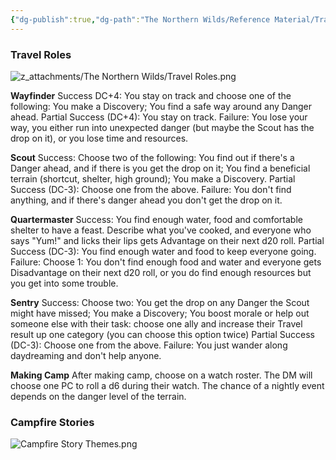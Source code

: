 ```yaml
---
{"dg-publish":true,"dg-path":"The Northern Wilds/Reference Material/Travelling Options.md","permalink":"/the-northern-wilds/reference-material/travelling-options/","tags":["TTRPG/Campaigns/Northern-Wilds","SRD"]}
---
```


### Travel Roles
![z_attachments/The Northern Wilds/Travel Roles.png](/img/user/z_attachments/The%20Northern%20Wilds/Travel%20Roles.png)

**Wayfinder**
Success DC+4: You stay on track and choose one of the following: You make a Discovery; You find a safe way around any Danger ahead.
Partial Success (DC+4): You stay on track.
Failure: You lose your way, you either run into unexpected danger (but maybe the Scout has the drop on it), or you lose time and resources.

**Scout**
Success: Choose two of the following: You find out if there's a Danger ahead, and if there is you get the drop on it; You find a beneficial terrain (shortcut, shelter, high ground); You make a Discovery.
Partial Success (DC-3): Choose one from the above.
Failure: You don't find anything, and if there's danger ahead you don't get the drop on it.

**Quartermaster**
Success: You find enough water, food and comfortable shelter to have a feast. Describe what you've cooked, and everyone who says "Yum!" and licks their lips gets Advantage on their next d20 roll.
Partial Success (DC-3): You find enough water and food to keep everyone going.
Failure: Choose 1: You don't find enough food and water and everyone gets Disadvantage on their next d20 roll, or you do find enough resources but you get into some trouble.

**Sentry**
Success: Choose two: You get the drop on any Danger the Scout might have missed; You make a Discovery; You boost morale or help out someone else with their task: choose one ally and increase their Travel result up one category (you can choose this option twice)
Partial Success (DC-3): Choose one from the above.
Failure: You just wander along daydreaming and don't help anyone.

**Making Camp**
After making camp, choose on a watch roster. The DM will choose one PC to roll a d6 during their watch. The chance of a nightly event depends on the danger level of the terrain.


### Campfire Stories
![Campfire Story Themes.png](/img/user/z_attachments/The%20Northern%20Wilds/Campfire%20Story%20Themes.png)